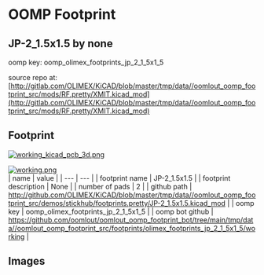 # OOMP Footprint  
## JP-2_1.5x1.5  by none  
  
oomp key: oomp_olimex_footprints_jp_2_1_5x1_5  
  
source repo at: [http://gitlab.com/OLIMEX/KiCAD/blob/master/tmp/data//oomlout_oomp_footprint_src/mods/RF.pretty/XMIT.kicad_mod](http://gitlab.com/OLIMEX/KiCAD/blob/master/tmp/data//oomlout_oomp_footprint_src/mods/RF.pretty/XMIT.kicad_mod)  
## Footprint  
  
[![working_kicad_pcb_3d.png](working_kicad_pcb_3d_600.png)](working_kicad_pcb_3d.png)  
  
[![working.png](working_600.png)](working.png)  
| name | value | 
| --- | --- | 
| footprint name | JP-2_1.5x1.5 | 
| footprint description | None | 
| number of pads | 2 | 
| github path | http://github.com/OLIMEX/KiCAD/blob/master/tmp/data//oomlout_oomp_footprint_src/demos/stickhub/footprints.pretty/JP-2_1.5x1.5.kicad_mod | 
| oomp key | oomp_olimex_footprints_jp_2_1_5x1_5 | 
| oomp bot github | https://github.com/oomlout/oomlout_oomp_footprint_bot/tree/main/tmp/data//oomlout_oomp_footprint_src/footprints/olimex_footprints_jp_2_1_5x1_5/working | 
## Images  
